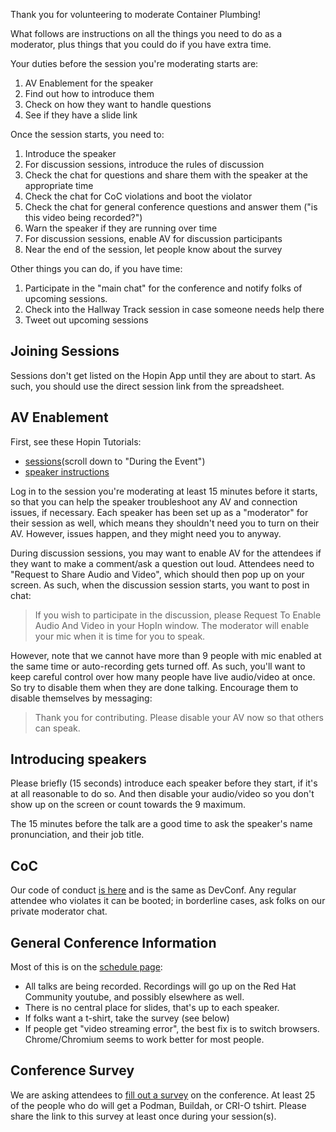 Thank you for volunteering to moderate Container Plumbing!

What follows are instructions on all the things you need to do as a moderator, plus things that you could do if you have extra time.

Your duties before the session you're moderating starts are:

1. AV Enablement for the speaker
2. Find out how to introduce them
3. Check on how they want to handle questions
4. See if they have a slide link

Once the session starts, you need to:

1. Introduce the speaker
2. For discussion sessions, introduce the rules of discussion
3. Check the chat for questions and share them with the speaker at the appropriate time
4. Check the chat for CoC violations and boot the violator
5. Check the chat for general conference questions and answer them ("is this video being recorded?")
6. Warn the speaker if they are running over time
7. For discussion sessions, enable AV for discussion participants
8. Near the end of the session, let people know about the survey

Other things you can do, if you have time:

1. Participate in the "main chat" for the conference and notify folks of upcoming sessions.
2. Check into the Hallway Track session in case someone needs help there
3. Tweet out upcoming sessions

## Joining Sessions

Sessions don't get listed on the Hopin App until they are about to start.  As such, you should use the direct session link from the spreadsheet.

## AV Enablement

First, see these Hopin Tutorials:

* [sessions](https://support.hopin.to/en/articles/3804080-5-sessions-tutorial)(scroll down to "During the Event")
* [speaker instructions](https://support.hopin.to/en/articles/3541203-speaker-instructions)

Log in to the session you're moderating at least 15 minutes before it starts, so that you can help the speaker troubleshoot any AV and connection issues, if necessary.   Each speaker has been set up as a "moderator" for their session as well, which means they shouldn't need you to turn on their AV.  However, issues happen, and they might need you to anyway.

During discussion sessions, you may want to enable AV for the attendees if they want to make a comment/ask a question out loud.  Attendees need to "Request to Share Audio and Video", which should then pop up on your screen.  As such, when the discussion session starts, you want to post in chat:

> If you wish to participate in the discussion, please Request To Enable Audio And Video in your HopIn window.  The moderator will enable your mic when it is time for you to speak.

However, note that we cannot have more than 9 people with mic enabled at the same time or auto-recording gets turned off.  As such, you'll want to keep careful control over how many people have live audio/video at once.  So try to disable them when they are done talking.  Encourage them to disable themselves by messaging:

> Thank you for contributing.  Please disable your AV now so that others can speak.

## Introducing speakers

Please briefly (15 seconds) introduce each speaker before they start, if it's at all reasonable to do so.  And then disable your audio/video so you don't show up on the screen or count towards the 9 maximum.

The 15 minutes before the talk are a good time to ask the speaker's name pronunciation, and their job title.

## CoC

Our code of conduct [is here](https://containerplumbing.org/conduct) and is the same as DevConf.   Any regular attendee who violates it can be booted; in borderline cases, ask folks on our private moderator chat.

## General Conference Information

Most of this is on the [schedule page](https://containerplumbing.org/schedule):

* All talks are being recorded.  Recordings will go up on the Red Hat Community youtube, and possibly elsewhere as well.
* There is no central place for slides, that's up to each speaker.
* If folks want a t-shirt, take the survey (see below)
* If people get "video streaming error", the best fix is to switch browsers.  Chrome/Chromium seems to work better for most people.

## Conference Survey

We are asking attendees to [fill out a survey](https://forms.gle/KcuhaRP5sRZFuNdN6) on the conference.  At least 25 of the people who do will get a Podman, Buildah, or CRI-O tshirt.  Please share the link to this survey at least once during your session(s).
